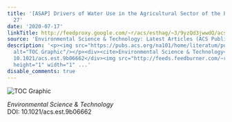 ```yaml
---
title: '[ASAP] Drivers of Water Use in the Agricultural Sector of the European Union
  27'
date: '2020-07-17'
linkTitle: http://feedproxy.google.com/~r/acs/esthag/~3/9yzQd3jwwdQ/acs.est.9b06662
source: 'Environmental Science & Technology: Latest Articles (ACS Publications)'
description: '<p><img src="https://pubs.acs.org/na101/home/literatum/publisher/achs/journals/content/esthag/0/esthag.ahead-of-print/acs.est.9b06662/20200717/images/medium/es9b06662_0002.gif"
  alt="TOC Graphic"/></p><div><cite>Environmental Science & Technology</cite></div><div>DOI:
  10.1021/acs.est.9b06662</div><img src="http://feeds.feedburner.com/~r/acs/esthag/~4/9yzQd3jwwdQ"
  height="1" width="1" ...'
disable_comments: true
---
```

<p><img src="https://pubs.acs.org/na101/home/literatum/publisher/achs/journals/content/esthag/0/esthag.ahead-of-print/acs.est.9b06662/20200717/images/medium/es9b06662_0002.gif" alt="TOC Graphic"/></p><div><cite>Environmental Science & Technology</cite></div><div>DOI: 10.1021/acs.est.9b06662</div><img src="http://feeds.feedburner.com/~r/acs/esthag/~4/9yzQd3jwwdQ" height="1" width="1" ...